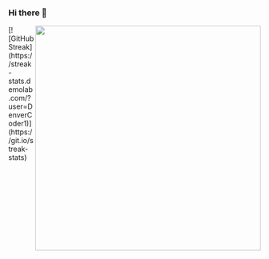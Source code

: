 ### Hi there 👋
<img align="right" width="450" src="https://github-readme-stats.vercel.app/api?username=shuTwT&show_icons=true&icon_color=0078e7&title_color=0078e7&include_all_commits=true"/>
[![GitHub Streak](https://streak-stats.demolab.com/?user=DenverCoder1)](https://git.io/streak-stats)
<!--
**shuTwT/shuTwT** is a ✨ _special_ ✨ repository because its `README.md` (this file) appears on your GitHub profile.

Here are some ideas to get you started:

- 🔭 I’m currently working on ...
- 🌱 I’m currently learning ...
- 👯 I’m looking to collaborate on ...
- 🤔 I’m looking for help with ...
- 💬 Ask me about ...
- 📫 How to reach me: ...
- 😄 Pronouns: ...
- ⚡ Fun fact: ...
-->
